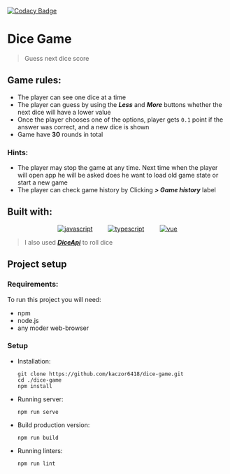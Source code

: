 [![Codacy Badge](https://app.codacy.com/project/badge/Grade/144f837118c547f2b9697dc30fe74917)](https://www.codacy.com/gh/kaczor6418/dice-game/dashboard?utm_source=github.com&amp;utm_medium=referral&amp;utm_content=kaczor6418/dice-game&amp;utm_campaign=Badge_Grade)

# Dice Game

> Guess next dice score

## Game rules:

  - The player can see one dice at a time
  - The player can guess by using the ***Less*** and ***More*** buttons whether the next dice will have a lower value
  - Once the player chooses one of the options, player gets `0.1` point if the answer was correct, and a new dice is shown
  - Game have **30** rounds in total

### Hints:

  - The player may stop the game at any time. Next time when the player will open app he will be asked does he want to
    load old game state or start a new game
  - The player can check game history by Clicking ***> Game history*** label

## Built with:

<p align="center">
  &nbsp; &nbsp; <a href="https://developer.mozilla.org/en-US/docs/Web/JavaScript"><img src="https://www.vectorlogo.zone/logos/javascript/javascript-icon.svg" alt="javascript"/></a> &nbsp; &nbsp;
  &nbsp; &nbsp; <a href="https://www.typescriptlang.org/"><img src="https://www.vectorlogo.zone/logos/typescriptlang/typescriptlang-icon.svg" 
alt="typescript"/></a> &nbsp; &nbsp; 
  &nbsp; &nbsp; <a href="https://vuejs.org/"><img src="https://www.vectorlogo.zone/logos/vuejs/vuejs-icon.svg" 
alt="vue"/></a> &nbsp; &nbsp;
</p>

>I also used ***[DiceApi](http://roll.diceapi.com/)*** to roll dice

## Project setup

### Requirements:

To run this project you will need:
  - npm
  - node.js
  - any moder web-browser

### Setup

  - Installation:
    ```
    git clone https://github.com/kaczor6418/dice-game.git
    cd ./dice-game
    npm install
    ```
  - Running server:
    ```
    npm run serve
    ```
  - Build production version:
    ```
    npm run build
    ```
  - Running linters:
    ```
    npm run lint
    ```
